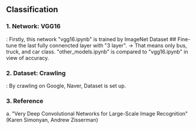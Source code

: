 ## Classification

### 1. Network: VGG16
: Firstly, this network "vgg16.ipynb" is trained by ImageNet Dataset ## Fine-tune the last fully connencted layer with "3 layer".
→ That means only bus, truck, and car class. "other_models.ipynb" is compared to "vgg16.ipynb" in view of accuracy.

### 2. Dataset: Crawling
: By crawling on Google, Naver, Dataset is set up.

### 3. Reference
a. "Very Deep Convolutional Networks for Large-Scale Image Recognition" (Karen Simonyan, Andrew Zisserman)
